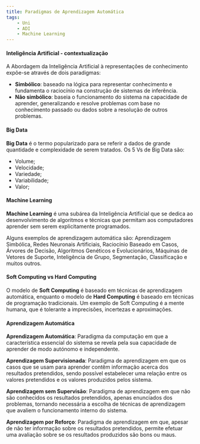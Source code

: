 ```yaml
---
title: Paradigmas de Aprendizagem Automática
tags:
    - Uni
    - ADI 
    - Machine Learning 
---
```


#### Inteligência Artificial - contextualização

A Abordagem da Inteligência Artificial à representações de conhecimento expõe-se através de dois paradigmas:
- **Simbólico**: baseado na lógica para representar conhecimento e fundamenta o raciocínio na construção de sistemas de inferência.
- **Não simbólico**: baseia o funcionamento do sistema na capacidade de aprender, generalizando e resolve problemas com base no conhecimento passado ou dados sobre a resolução de outros problemas.


#### Big Data

**Big Data** é o termo popularizado para se referir a dados de grande quantidade e complexidade de serem tratados.
Os 5 Vs de Big Data são:
- Volume;
- Velocidade;
- Variedade;
- Variabilidade;
- Valor;

#### Machine Learning

**Machine Learning** é uma subárea da Inteligência Artificial que se dedica ao desenvolvimento de algoritmos e técnicas que permitam aos computadores aprender sem serem explicitamente programados.

Alguns exemplos de aprendizagem automática são: Aprendizagem Simbólica, Redes Neuronais Artificiais, Raciocínio Baseado em Casos, Árvores de Decisão, Algoritmos Genéticos e Evolucionários, Máquinas de Vetores de Suporte, Inteligência de Grupo, Segmentação, Classificação e muitos outros.

#### Soft Computing vs Hard Computing

O modelo de **Soft Computing** é baseado em técnicas de aprendizagem automática, enquanto o modelo de **Hard Computing** é baseado em técnicas de programação tradicionais. Um exemplo de Soft Computing é a mente humana, que é tolerante a imprecisões, incertezas e aproximações.

#### Aprendizagem Automática

**Aprendizagem Automática**: Paradigma da computação em que a característica essencial do sistema se revela pela sua capacidade de aprender de modo autónomo e independente.

**Aprendizagem Supervisionada**: Paradigma de aprendizagem em que os casos que se usam para aprender contêm informação acerca dos resultados pretendidos, sendo possível estabelecer uma relação entre os valores pretendidos e os valores produzidos pelos sistema.

**Aprendizagem sem Supervisão**: Paradigma de aprendizagem em que não são conhecidos os resultados pretendidos, apenas enunciados dos problemas, tornando necessária a escolha de técnicas de aprendizagem que avaliem o funcionamento interno do sistema.

**Aprendizagem por Reforço**: Paradigma de aprendizagem em que, apesar de não ter informação sobre os resultados pretendidos, permite efetuar uma avaliação sobre se os resultados produzidos são bons ou maus.
